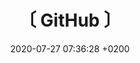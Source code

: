 ---
layout: none

title: 〔 GitHub 〕
date:   2020-07-27 07:36:28 +0200

thumbnail: "#"
thumbnail-alt: "#"

link: https://github.com/morgosus
link-text: Go to my GitHub profile

home: false
featured: true

published: true

---
